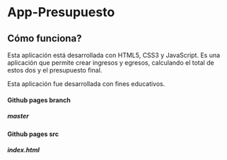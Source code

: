 # App-Presupuesto

## Cómo funciona?

Esta aplicación está desarrollada con HTML5, CSS3 y JavaScript. Es una aplicación que permite crear ingresos y egresos, calculando el total de estos dos y el presupuesto final.

Esta aplicación fue desarrollada con fines educativos.

#### Github pages branch

##### master

#### Github pages src

##### index.html